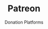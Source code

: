 ---
slug: patreon
title: Patreon
subtitle: Donation Platforms
aliases:
    - /ethical-alternatives-to-patreon/
---